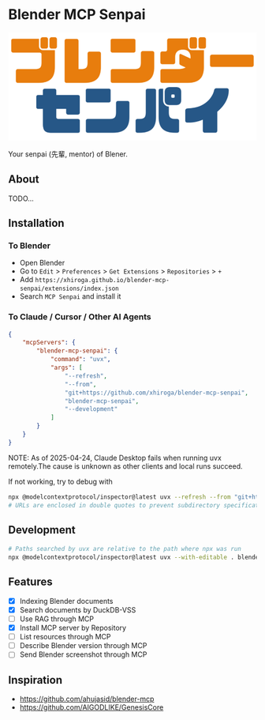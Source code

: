 # Blender MCP Senpai

![Logo](docs/assets/logo/logo.png)

Your senpai (先輩, mentor) of Blener.

## About

TODO...

## Installation

### To Blender

- Open Blender
- Go to `Edit` > `Preferences` > `Get Extensions` > `Repositories` > `+`
- Add `https://xhiroga.github.io/blender-mcp-senpai/extensions/index.json`
- Search `MCP Senpai` and install it

### To Claude / Cursor / Other AI Agents

```json
{
    "mcpServers": {
        "blender-mcp-senpai": {
            "command": "uvx",
            "args": [
                "--refresh",
                "--from",
                "git+https://github.com/xhiroga/blender-mcp-senpai",
                "blender-mcp-senpai",
                "--development"
            ]
        }
    }
}
```

NOTE: As of 2025-04-24, Claude Desktop fails when running uvx remotely.The cause is unknown as other clients and local runs succeed.

If not working, try to debug with

```sh
npx @modelcontextprotocol/inspector@latest uvx --refresh --from "git+https://github.com/xhiroga/blender-mcp-senpai" blender-mcp-senpai --development
# URLs are enclosed in double quotes to prevent subdirectory specifications from being regarded as comments.
```

## Development

```sh
# Paths searched by uvx are relative to the path where npx was run
npx @modelcontextprotocol/inspector@latest uvx --with-editable . blender-mcp-senpai --development
```

## Features

- [x] Indexing Blender documents
- [x] Search documents by DuckDB-VSS
- [ ] Use RAG through MCP
- [x] Install MCP server by Repository
- [ ] List resources through MCP
- [ ] Describe Blender version through MCP
- [ ] Send Blender screenshot through MCP

## Inspiration

- https://github.com/ahujasid/blender-mcp
- https://github.com/AIGODLIKE/GenesisCore

